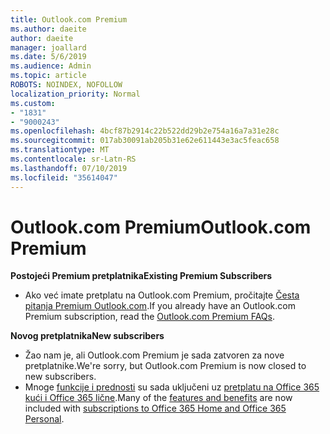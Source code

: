 ```yaml
---
title: Outlook.com Premium
ms.author: daeite
author: daeite
manager: joallard
ms.date: 5/6/2019
ms.audience: Admin
ms.topic: article
ROBOTS: NOINDEX, NOFOLLOW
localization_priority: Normal
ms.custom:
- "1831"
- "9000243"
ms.openlocfilehash: 4bcf87b2914c22b522dd29b2e754a16a7a31e28c
ms.sourcegitcommit: 017ab30091ab205b31e62e611443e3ac5feac658
ms.translationtype: MT
ms.contentlocale: sr-Latn-RS
ms.lasthandoff: 07/10/2019
ms.locfileid: "35614047"
---
```

# <a name="outlookcom-premium"></a><span data-ttu-id="d48b4-102">Outlook.com Premium</span><span class="sxs-lookup"><span data-stu-id="d48b4-102">Outlook.com Premium</span></span>

<span data-ttu-id="d48b4-103">**Postojeći Premium pretplatnika**</span><span class="sxs-lookup"><span data-stu-id="d48b4-103">**Existing Premium Subscribers**</span></span>

- <span data-ttu-id="d48b4-104">Ako već imate pretplatu na Outlook.com Premium, pročitajte [Česta pitanja Premium Outlook.com](https://support.office.com/article/cd5f03f6-1407-456a-9410-f8f24804746b?wt.mc_id=Office_Outlook_com_Alchemy).</span><span class="sxs-lookup"><span data-stu-id="d48b4-104">If you already have an Outlook.com Premium subscription, read the [Outlook.com Premium FAQs](https://support.office.com/article/cd5f03f6-1407-456a-9410-f8f24804746b?wt.mc_id=Office_Outlook_com_Alchemy).</span></span>

<span data-ttu-id="d48b4-105">**Novog pretplatnika**</span><span class="sxs-lookup"><span data-stu-id="d48b4-105">**New subscribers**</span></span>

- <span data-ttu-id="d48b4-106">Žao nam je, ali Outlook.com Premium je sada zatvoren za nove pretplatnike.</span><span class="sxs-lookup"><span data-stu-id="d48b4-106">We're sorry, but Outlook.com Premium is now closed to new subscribers.</span></span>
- <span data-ttu-id="d48b4-107">Mnoge [funkcije i prednosti](https://support.office.com/article/78c6089c-7faf-44f5-82e2-efa9ebb921d2?wt.mc_id=Office_Outlook_com_Alchemy) su sada uključeni uz [pretplatu na Office 365 kući i Office 365 lične](https://go.microsoft.com/fwlink/?linkid=2017122).</span><span class="sxs-lookup"><span data-stu-id="d48b4-107">Many of the [features and benefits](https://support.office.com/article/78c6089c-7faf-44f5-82e2-efa9ebb921d2?wt.mc_id=Office_Outlook_com_Alchemy) are now included with [subscriptions to Office 365 Home and Office 365 Personal](https://go.microsoft.com/fwlink/?linkid=2017122).</span></span>